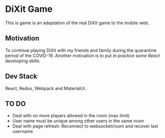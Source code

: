 # DiXit Game

This is game is an adaptation of the real DiXit game to the mobile web. 

## Motivation 

To continue playing DiXit with my friends and family during the quarantine period of the COVID-19. Another motivation is to put in practice some _React_ developing skills. 

## Dev Stack

React, Redux, Webpack and MaterialUI.

## TO DO

* Deal with no more players allowed in the room (max limit)
* User name must be unique among other users in the same room
* Deal with page refresh: Reconnect to websocket/room and recover last username